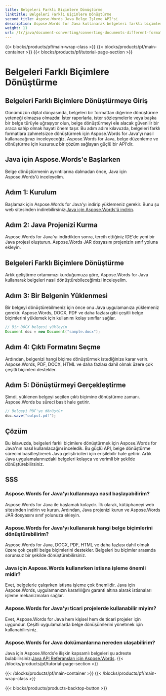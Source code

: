 ```yaml
---
title: Belgeleri Farklı Biçimlere Dönüştürme
linktitle: Belgeleri Farklı Biçimlere Dönüştürme
second_title: Aspose.Words Java Belge İşleme API'si
description: Aspose.Words for Java kullanarak belgeleri farklı biçimlere nasıl dönüştüreceğinizi öğrenin. Verimli belge dönüşümü için adım adım kılavuz.
weight: 11
url: /tr/java/document-converting/converting-documents-different-formats/
---
```


{{< blocks/products/pf/main-wrap-class >}}
{{< blocks/products/pf/main-container >}}
{{< blocks/products/pf/tutorial-page-section >}}

# Belgeleri Farklı Biçimlere Dönüştürme


## Belgeleri Farklı Biçimlere Dönüştürmeye Giriş

Günümüzün dijital dünyasında, belgeleri bir formattan diğerine dönüştürme yeteneği olmazsa olmazdır. İster raporlarla, ister sözleşmelerle veya başka bir belge türüyle uğraşıyor olun, belge dönüştürmeyi ele alacak güvenilir bir araca sahip olmak hayati önem taşır. Bu adım adım kılavuzda, belgeleri farklı formatlara zahmetsizce dönüştürmek için Aspose.Words for Java'yı nasıl kullanacağınızı inceleyeceğiz. Aspose.Words for Java, belge düzenleme ve dönüştürme için kusursuz bir çözüm sağlayan güçlü bir API'dir.

## Java için Aspose.Words'e Başlarken

Belge dönüştürmenin ayrıntılarına dalmadan önce, Java için Aspose.Words'ü inceleyelim.

## Adım 1: Kurulum

 Başlamak için Aspose.Words for Java'yı indirip yüklemeniz gerekir. Bunu şu web sitesinden indirebilirsiniz:[Java için Aspose.Words'ü indirin](https://releases.aspose.com/words/java/).

## Adım 2: Java Projenizi Kurma

Aspose.Words for Java'yı indirdikten sonra, tercih ettiğiniz IDE'de yeni bir Java projesi oluşturun. Aspose.Words JAR dosyasını projenizin sınıf yoluna ekleyin.

## Belgeleri Farklı Biçimlere Dönüştürme

Artık geliştirme ortamımızı kurduğumuza göre, Aspose.Words for Java kullanarak belgeleri nasıl dönüştürebileceğimizi inceleyelim.

## Adım 3: Bir Belgenin Yüklenmesi

Bir belgeyi dönüştürebilmeniz için önce onu Java uygulamanıza yüklemeniz gerekir. Aspose.Words, DOCX, PDF ve daha fazlası gibi çeşitli belge biçimlerini yüklemek için kullanımı kolay sınıflar sağlar.

```java
// Bir DOCX belgesi yükleyin
Document doc = new Document("sample.docx");
```

## Adım 4: Çıktı Formatını Seçme

Ardından, belgenizi hangi biçime dönüştürmek istediğinize karar verin. Aspose.Words, PDF, DOCX, HTML ve daha fazlası dahil olmak üzere çok çeşitli biçimleri destekler.

## Adım 5: Dönüştürmeyi Gerçekleştirme

Şimdi, yüklenen belgeyi seçilen çıktı biçimine dönüştürme zamanı. Aspose.Words bu süreci basit hale getirir.

```java
// Belgeyi PDF'ye dönüştür
doc.save("output.pdf");
```

## Çözüm

Bu kılavuzda, belgeleri farklı biçimlere dönüştürmek için Aspose.Words for Java'nın nasıl kullanılacağını inceledik. Bu güçlü API, belge dönüştürme sürecini basitleştirerek Java geliştiricileri için erişilebilir hale getirir. Artık Java uygulamalarınızdaki belgeleri kolayca ve verimli bir şekilde dönüştürebilirsiniz.

## SSS

### Aspose.Words for Java'yı kullanmaya nasıl başlayabilirim?

Aspose.Words for Java ile başlamak kolaydır. İlk olarak, kütüphaneyi web sitesinden indirin ve kurun. Ardından, Java projenizi kurun ve Aspose.Words JAR dosyasını sınıf yolunuza ekleyin.

### Aspose.Words for Java'yı kullanarak hangi belge biçimlerini dönüştürebilirim?

Aspose.Words for Java, DOCX, PDF, HTML ve daha fazlası dahil olmak üzere çok çeşitli belge biçimlerini destekler. Belgeleri bu biçimler arasında sorunsuz bir şekilde dönüştürebilirsiniz.

### Java için Aspose.Words kullanırken istisna işleme önemli midir?

Evet, belgelerle çalışırken istisna işleme çok önemlidir. Java için Aspose.Words, uygulamanızın kararlılığını garanti altına alarak istisnaları işleme mekanizmaları sağlar.

### Aspose.Words for Java'yı ticari projelerde kullanabilir miyim?

Evet, Aspose.Words for Java hem kişisel hem de ticari projeler için uygundur. Çeşitli uygulamalarda belge dönüşümlerini yönetmek için kullanabilirsiniz.

### Aspose.Words for Java dokümanlarına nereden ulaşabilirim?

 Java için Aspose.Words'e ilişkin kapsamlı belgeleri şu adreste bulabilirsiniz:[Java API Referansları için Aspose.Words](https://reference.aspose.com/words/java/).
{{< /blocks/products/pf/tutorial-page-section >}}

{{< /blocks/products/pf/main-container >}}
{{< /blocks/products/pf/main-wrap-class >}}

{{< blocks/products/products-backtop-button >}}
